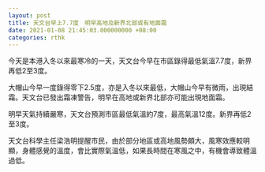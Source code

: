 ```yaml
---
layout: post
title: 天文台早上7.7度　明早高地及新界北部或有地面霜
date: 2021-01-08 21:45:03.000000000 +08:00
categories: rthk
---
```


今天是本港入冬以來最寒冷的一天，天文台今早在市區錄得最低氣溫7.7度，新界再低2至3度。

大帽山今早一度錄得零下2.5度，亦是入冬以來最低，大帽山今早有微雨，出現結霜。天文台已發出霜凍警告，明早在高地或新界北部亦可能出現地面霜。

明早天氣持續嚴寒，天文台預測市區最低氣溫約7度，最高氣溫12度。新界再低2至3度。

天文台科學主任梁浩明提醒市民，由於部分地區或高地風勢頗大，風寒效應較明顯，身體感覺的溫度，會比實際氣溫低，如果長時間在寒風之中，有機會導致體溫過低。
